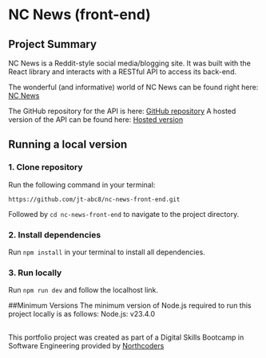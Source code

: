 # NC News (front-end)

## Project Summary
NC News is a Reddit-style social media/blogging site. It was built with the React library and interacts with a RESTful API to access its back-end.

The wonderful (and informative) world of NC News can be found right here:
[NC News](https://nc-news-frontend-jt.netlify.app/)

The GitHub repository for the API is here: [GitHub repository](https://github.com/jt-abc8/nc-news-back-end)
A hosted version of the API can be found here: [Hosted version](https://nc-news-i5we.onrender.com/api)

## Running a local version
### 1. Clone repository
Run the following command in your terminal:

`https://github.com/jt-abc8/nc-news-front-end.git`

Followed by `cd nc-news-front-end` to navigate to the project directory.

### 2. Install dependencies
Run `npm install` in your terminal to install all dependencies.

### 3. Run locally
Run `npm run dev` and follow the localhost link.

##Minimum Versions
The minimum version of Node.js required to run this project locally is as follows:
    Node.js: v23.4.0
    
##
This portfolio project was created as part of a Digital Skills Bootcamp in Software Engineering provided by [Northcoders](https://northcoders.com/)
